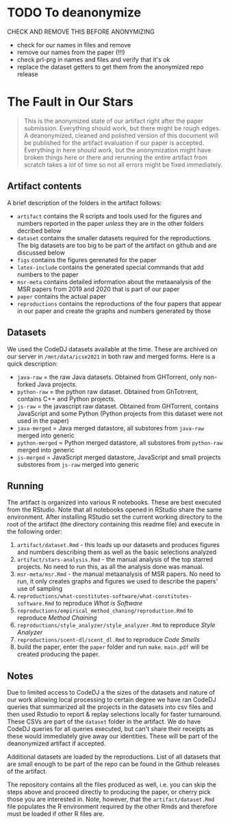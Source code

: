 # TODO To deanonymize

CHECK AND REMOVE THIS BEFORE ANONYMIZING

- check for our names in files and remove
- remove our names from the paper (!!!)
- check prl-prg in names and files and verify that it's ok
- replace the dataset getters to get them from the anonymized repo release

# The Fault in Our Stars

> This is the anonymized state of our artifact right after the paper submission. Everything should work, but there might be rough edges. A deanonymized, cleaned and polished version of this document will be published for the artifact evaluation if our paper is accepted. Everything in here *should* work, but the anonymization might have broken things here or there and rerunning the entire artifact from scratch takes a *lot* of time so not all errors might be fixed immediately.  

## Artifact contents

A brief description of the folders in the artifact follows:

- `artifact` contains the R scripts and tools used for the figures and numbers reported in the paper *unless* they are in the other folders decribed below
- `dataset` contains the smaller datasets required for the reproductions. The big datasets are too big to be part of the artifact on github and are discussed below
- `figs` contains the figures gerenated for the paper
- `latex-include` contains the generated special commands that add numbers to the paper
- `msr-meta` contains detailed information about the metaanalysis of the MSR papers from 2019 and 2020 that is part of our paper
- `paper` contains the actual paper
- `reproductions` contains the reproductions of the four papers that appear in our paper and create the graphs and numbers generated by those

## Datasets

We used the CodeDJ datasets available at the time. These are archived on our server in `/mnt/data/icse2021` in both raw and merged forms. Here is a quick description:

- `java-raw` = the raw Java datasets. Obtained from GHTorrent, only non-forked Java projects. 
- `python-raw` = the python raw dataset. Obtained from GhTotrrent, contains C++ and Python projects. 
- `js-raw` = the javascript raw dataset. Obtained from GHTorrent, contains JavaScript and some Python (Python projects from this dataset were not used in the paper)
- `java-merged` = Java merged datastore, all substores from `java-raw` merged into generic
- `python-merged` = Python merged datastore, all substores from `python-raw` merged into generic
- `js-merged` = JavaScript merged datastore, JavaScript and small projects substores from `js-raw` merged into generic

## Running

The artifact is organized into various R notebooks. These are best executed from the RStudio. Note that all notebooks opened in RStudio share the same environment. After installing RStudio set the current working directory to the root of the artifact (the directory containing this readme file) and execute in the following order:

1. `artifact/dataset.Rmd` - this loads up our datasets and produces figures and numbers describing them as well as the basic selections analyzed
2. `artifact/stars-analysis.Rmd` - the manual analysis of the top starred projects. No need to run this, as all the analysis done was manual. 
3. `msr-meta/msr.Rmd` - the manual metaanalysis of MSR papers. No need to run, it only creates graphs and figures we used to describe the papers' use of sampling
4. `reproductions/what-constitutes-software/what-constitutes-software.Rmd` to reproduce *What is Software*
5. `reproductions/empirical_method_chaning/reproduction.Rmd` to reproduce *Method Chaining*
6. `reproductions/style_analyzer/style_analyzer.Rmd` to reproduce *Style Analyzer*
7. `reproductions/scent-dl/scent_dl.Rmd` to reproduce *Code Smells*
8. build the paper, enter the `paper` folder and run `make`. `main.pdf` will be created producing the paper. 

## Notes

Due to limited access to CodeDJ a the sizes of the datasets and nature of our work allowing local processing to certain degree we have ran CodeDJ queries that summarized all the projects in the datasets into csv files and then used Rstudio to report & replay selections locally for faster turnaround. These CSVs are part of the `dataset` folder in the artifact. We do have CodeDJ queries for all queries executed, but can't share their receipts as these would immediately give away our identities. These will be part of the deanonymized artifact if accepted. 

Additional datasets are loaded by the reproductions. List of all datasets that are small enough to be part of the repo can be found in the Github releases of the artifact. 

The repository contains all the files produced as well, i.e. you can skip the steps above and proceed directly to producing the paper, or cherry pick those you are interested in. Note, however, that the `artifact/dataset.Rmd` file populates the R environment required by the other Rmds and therefore must be loaded if other R files are. 




